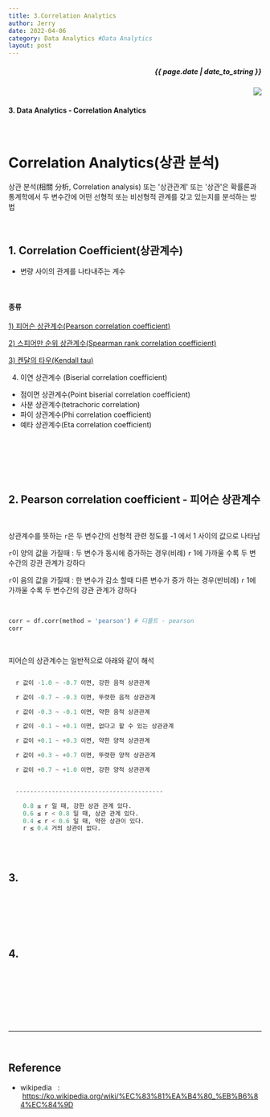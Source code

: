 ```yaml
---
title: 3.Correlation Analytics
author: Jerry
date: 2022-04-06 
category: Data Analytics #Data Analytics
layout: post
---
```


<h5><p align="right"> {{ page.date | date_to_string }} </p></h5>
<!-- 코드 상단 :  -->
<a href="https://hits.seeyoufarm.com">
<img align="right" src="https://hits.seeyoufarm.com/api/count/incr/badge.svg?url=https://github.com/Jerrykim91/jerrykim91.github.io"/></a> 


<br>

#### 3. Data Analytics - Correlation Analytics

<br>

# Correlation Analytics(상관 분석)

상관 분석(相關 分析, Correlation analysis) 또는 '상관관계' 또는 '상관'은 확률론과 통계학에서 두 변수간에 어떤 선형적 또는 비선형적 관계를 갖고 있는지를 분석하는 방법


<br>

## 1. Correlation Coefficient(상관계수)

- 변량 사이의 관계를 나타내주는 계수

<br>

#### 종류

[1) 피어슨 상관계수(Pearson correlation coefficient)](#2.-Pearson-correlation-coefficient---피어슨-상관계수) 

[2) 스피어만 순위 상관계수(Spearman rank correlation coefficient)](#3.)

[3) 켄달의 타우(Kendall tau)]()

4) 이연 상관계수 (Biserial correlation coefficient)
- 점이면 상관계수(Point biserial correlation coefficient)
- 사분 상관계수(tetrachoric correlation)
- 파이 상관계수(Phi correlation coefficient)
- 예타 상관계수(Eta correlation coefficient)


<br>

```py

```

<br><br>




## 2. Pearson correlation coefficient - 피어슨 상관계수

<br>

상관계수를 뜻하는 `r`은 두 변수간의 선형적 관련 정도를 -1 에서 1 사이의 값으로 나타남 

`r`이  양의 값을 가질때 : 두 변수가 동시에 증가하는 경우(비례) `r` 1에 가까울 수록 두 변수간의 강관 관계가 강하다 


`r`이  음의 값을 가질때 : 한 변수가 감소 할때 다른 변수가 증가 하는 경우(반비례) `r` 1에 가까울 수록 두 변수간의 강관 관계가 강하다 


<br>

```py
corr = df.corr(method = 'pearson') # 디폴트 - pearson
corr
```

<br>

피어슨의 상관계수는 일반적으로 아래와 같이 해석


```py

  r 값이 -1.0 ~ -0.7 이면, 강한 음적 상관관계

  r 값이 -0.7 ~ -0.3 이면, 뚜렷한 음적 상관관계

  r 값이 -0.3 ~ -0.1 이면, 약한 음적 상관관계

  r 값이 -0.1 ~ +0.1 이면, 없다고 할 수 있는 상관관계

  r 값이 +0.1 ~ +0.3 이면, 약한 양적 상관관계

  r 값이 +0.3 ~ +0.7 이면, 뚜렷한 양적 상관관계

  r 값이 +0.7 ~ +1.0 이면, 강한 양적 상관관계


  -----------------------------------------

    0.8 ≤ r 일 때, 강한 상관 관계 있다.
    0.6 ≤ r < 0.8 일 때, 상관 관계 있다.
    0.4 ≤ r < 0.6 일 때, 약한 상관이 있다.
    r ≤ 0.4 거의 상관이 없다.

```






<br><br>



## 3.

<br>

```py

```

<br><br>



## 4.

<br>

```py

```

<br><br>





<br>

---

<br>

## Reference <br>

- wikipedia &nbsp; : &nbsp;<https://ko.wikipedia.org/wiki/%EC%83%81%EA%B4%80_%EB%B6%84%EC%84%9D> <br>

<br>
<br>

<!-- 코맨트 스크립트 -->
<br>
<script src="https://utteranc.es/client.js"
    repo="Jerrykim91/jerrykim91.github.io"
    issue-term="title"
    label="😎"
    theme="github-light"
    crossorigin="anonymous"
    async>
</script>
<br>